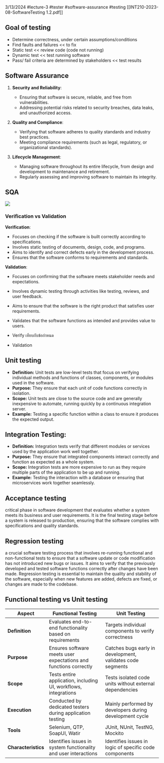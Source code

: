 3/13/2024
#lecture-3 #tester #software-assurance #testing
[[INT210-2023-08-SoftwareTesting 1.2.pdf]]

## Goal of testing
- Determine correctness, under certain assumptions/conditions
- Find faults and failures << to fix
- Static test << review code (code not running)
- Dynamic test << test running software
- Pass/ fail criteria are determined by stakeholders << test results

## Software Assurance

1. **Security and Reliability**:
    
    - Ensuring that software is secure, reliable, and free from vulnerabilities.
    - Addressing potential risks related to security breaches, data leaks, and unauthorized access.
2. **Quality and Compliance**:
    
    - Verifying that software adheres to quality standards and industry best practices.
    - Meeting compliance requirements (such as legal, regulatory, or organizational standards).
3. **Lifecycle Management**:
    
    - Managing software throughout its entire lifecycle, from design and development to maintenance and retirement.
    - Regularly assessing and improving software to maintain its integrity.

## SQA

![](https://i.imgur.com/OSx1HvE.png)

### Verification vs Validation

**Verification**:

- Focuses on checking if the software is built correctly according to specifications.
- Involves static testing of documents, design, code, and programs.
- Aims to identify and correct defects early in the development process.
- Ensures that the software conforms to requirements and standards.

**Validation**:

- Focuses on confirming that the software meets stakeholder needs and expectations.
- Involves dynamic testing through activities like testing, reviews, and user feedback.
- Aims to ensure that the software is the right product that satisfies user requirements.
- Validates that the software functions as intended and provides value to users.


- Verify เทียบกับข้อกําหนด
- Validation 

## Unit testing
- **Definition:** Unit tests are low-level tests that focus on verifying individual methods and functions of classes, components, or modules used in the software.
- **Purpose:** They ensure that each unit of code functions correctly in isolation.
- **Scope:** Unit tests are close to the source code and are generally inexpensive to automate, running quickly by a continuous integration server.
- **Example:** Testing a specific function within a class to ensure it produces the expected output.

## Integration Testing:

- **Definition:** Integration tests verify that different modules or services used by the application work well together.
- **Purpose:** They ensure that integrated components interact correctly and function as expected as a whole system.
- **Scope:** Integration tests are more expensive to run as they require multiple parts of the application to be up and running.
- **Example:** Testing the interaction with a database or ensuring that microservices work together seamlessly.

## Acceptance testing 
critical phase in software development that evaluates whether a system meets its business and user requirements. It is the final testing stage before a system is released to production, ensuring that the software complies with specifications and quality standards.


## Regression testing
a crucial software testing process that involves re-running functional and non-functional tests to ensure that a software update or code modification has not introduced new bugs or issues. It aims to verify that the previously developed and tested software functions correctly after changes have been made. Regression testing is essential to maintain the quality and stability of the software, especially when new features are added, defects are fixed, or changes are made to the codebase.


## Functional testing vs Unit testing

| Aspect              | Functional Testing                                               | Unit Testing                                               |
| ------------------- | ---------------------------------------------------------------- | ---------------------------------------------------------- |
| **Definition**      | Evaluates end-to-end functionality based on requirements         | Targets individual components to verify correctness        |
| **Purpose**         | Ensures software meets user expectations and functions correctly | Catches bugs early in development, validates code segments |
| **Scope**           | Tests entire application, including UI, workflows, integrations  | Tests isolated code units without external dependencies    |
| **Execution**       | Conducted by dedicated testers during application testing        | Mainly performed by developers during development cycle    |
| **Tools**           | Selenium, QTP, SoapUI, Watir                                     | JUnit, NUnit, TestNG, Mockito                              |
| **Characteristics** | Identifies issues in system functionality and user interactions  | Identifies issues in logic of specific code components     |